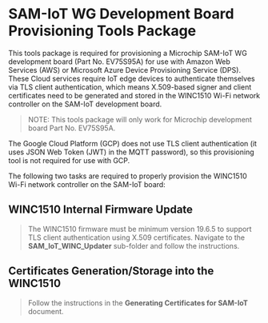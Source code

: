 # SAM-IoT WG Development Board Provisioning Tools Package

This tools package is required for provisioning a Microchip SAM-IoT WG development board (Part No. EV75S95A) for use with Amazon Web Services (AWS) or Microsoft Azure Device Provisioning Service (DPS).  These Cloud services require IoT edge devices to authenticate themselves via TLS client authentication, which means X.509-based signer and client certificates need to be generated and stored in the WINC1510 Wi-Fi network controller on the SAM-IoT development board.

> NOTE: This tools package will only work for Microchip development board Part No. EV75S95A.

The Google Cloud Platform (GCP) does not use TLS client authentication (it uses JSON Web Token (JWT) in the MQTT password), so this provisioning tool is not required for use with GCP.

The following two tasks are required to properly provision the WINC1510 Wi-Fi network controller on the SAM-IoT board:

## WINC1510 Internal Firmware Update

> The WINC1510 firmware must be minimum version 19.6.5 to support TLS client authentication using X.509 certificates.  Navigate to the **SAM_IoT_WINC_Updater** sub-folder and follow the instructions.

## Certificates Generation/Storage into the WINC1510

> Follow the instructions in the **Generating Certificates for SAM-IoT** document.

